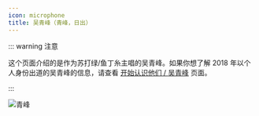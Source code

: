 ```yaml
---
icon: microphone
title: 吴青峰（青峰，日出）
---
```


::: warning 注意

这个页面介绍的是作为苏打绿/鱼丁糸主唱的吴青峰。如果你想了解 2018 年以个人身份出道的吴青峰的信息，请查看 [<FontIcon icon="start" /> 开始认识他们 / <FontIcon icon="microphone" /> 吴青峰](/start/wuqingfeng/) 页面。

:::

![青峰](https://cdn.jsdelivr.net/gh/kaluojushi/sodaguide@picbed/members/sodagreen/qingfeng.jpg)
